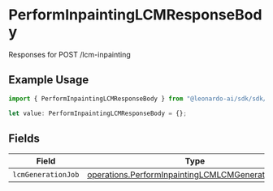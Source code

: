 # PerformInpaintingLCMResponseBody

Responses for POST /lcm-inpainting

## Example Usage

```typescript
import { PerformInpaintingLCMResponseBody } from "@leonardo-ai/sdk/sdk/models/operations";

let value: PerformInpaintingLCMResponseBody = {};
```

## Fields

| Field                                                                                                                           | Type                                                                                                                            | Required                                                                                                                        | Description                                                                                                                     |
| ------------------------------------------------------------------------------------------------------------------------------- | ------------------------------------------------------------------------------------------------------------------------------- | ------------------------------------------------------------------------------------------------------------------------------- | ------------------------------------------------------------------------------------------------------------------------------- |
| `lcmGenerationJob`                                                                                                              | [operations.PerformInpaintingLCMLCMGenerationOutput](../../../sdk/models/operations/performinpaintinglcmlcmgenerationoutput.md) | :heavy_minus_sign:                                                                                                              | N/A                                                                                                                             |